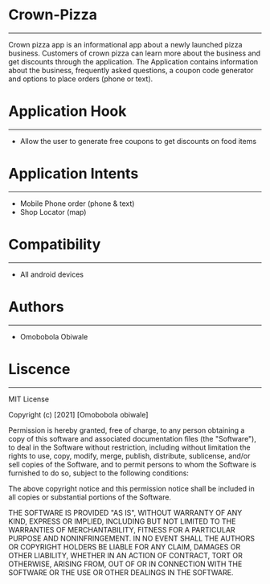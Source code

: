 # Crown-Pizza
---------------

 Crown pizza app is an informational app about a newly launched pizza business. Customers of crown pizza can learn more about the business and get discounts through the application. The Application contains information about the business, frequently asked questions, a coupon code generator and options to place orders (phone or text).

 
 # Application Hook
---------------------
-	Allow the user to generate free coupons to get discounts on food items


# Application Intents
---------------------
-	Mobile Phone order (phone & text)
-	Shop Locator (map)


# Compatibility
--------------
- All android devices

# Authors
----------
- Omobobola Obiwale


# Liscence
----------

MIT License

Copyright (c) [2021] [Omobobola obiwale]

Permission is hereby granted, free of charge, to any person obtaining a copy
of this software and associated documentation files (the "Software"), to deal
in the Software without restriction, including without limitation the rights
to use, copy, modify, merge, publish, distribute, sublicense, and/or sell
copies of the Software, and to permit persons to whom the Software is
furnished to do so, subject to the following conditions:

The above copyright notice and this permission notice shall be included in all
copies or substantial portions of the Software.

THE SOFTWARE IS PROVIDED "AS IS", WITHOUT WARRANTY OF ANY KIND, EXPRESS OR
IMPLIED, INCLUDING BUT NOT LIMITED TO THE WARRANTIES OF MERCHANTABILITY,
FITNESS FOR A PARTICULAR PURPOSE AND NONINFRINGEMENT. IN NO EVENT SHALL THE
AUTHORS OR COPYRIGHT HOLDERS BE LIABLE FOR ANY CLAIM, DAMAGES OR OTHER
LIABILITY, WHETHER IN AN ACTION OF CONTRACT, TORT OR OTHERWISE, ARISING FROM,
OUT OF OR IN CONNECTION WITH THE SOFTWARE OR THE USE OR OTHER DEALINGS IN THE
SOFTWARE.
